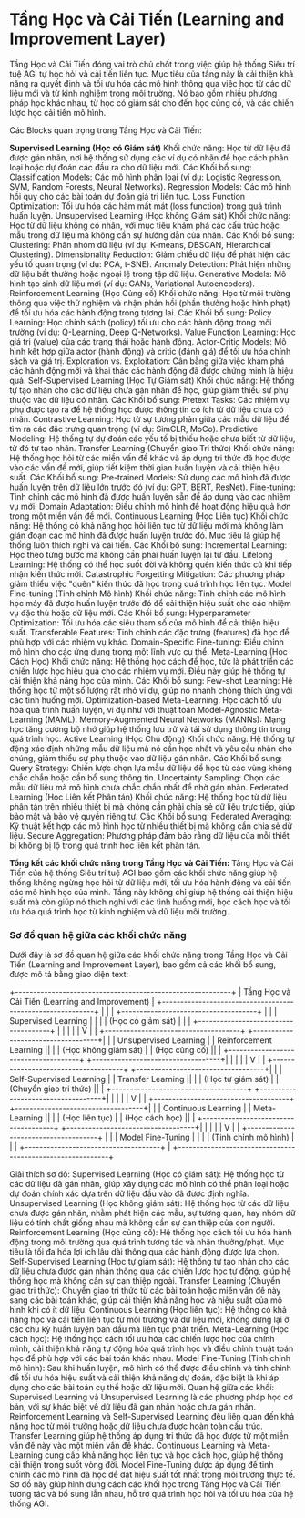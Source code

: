 
# Tầng Học và Cải Tiến (Learning and Improvement Layer)
Tầng Học và Cải Tiến đóng vai trò chủ chốt trong việc giúp hệ thống Siêu trí tuệ AGI tự học hỏi và cải tiến liên tục. Mục tiêu của tầng này là cải thiện khả năng ra quyết định và tối ưu hóa các mô hình thông qua việc học từ các dữ liệu mới và từ kinh nghiệm trong môi trường. Nó bao gồm nhiều phương pháp học khác nhau, từ học có giám sát cho đến học củng cố, và các chiến lược học cải tiến mô hình.

Các Blocks quan trọng trong Tầng Học và Cải Tiến:

**Supervised Learning (Học có Giám sát)**
Khối chức năng: Học từ dữ liệu đã được gán nhãn, nơi hệ thống sử dụng các ví dụ có nhãn để học cách phân loại hoặc dự đoán các đầu ra cho dữ liệu mới.
Các Khối bổ sung:
Classification Models: Các mô hình phân loại (ví dụ: Logistic Regression, SVM, Random Forests, Neural Networks).
Regression Models: Các mô hình hồi quy cho các bài toán dự đoán giá trị liên tục.
Loss Function Optimization: Tối ưu hóa các hàm mất mát (loss function) trong quá trình huấn luyện.
Unsupervised Learning (Học không Giám sát)
Khối chức năng: Học từ dữ liệu không có nhãn, với mục tiêu khám phá các cấu trúc hoặc mẫu trong dữ liệu mà không cần sự hướng dẫn của nhãn.
Các Khối bổ sung:
Clustering: Phân nhóm dữ liệu (ví dụ: K-means, DBSCAN, Hierarchical Clustering).
Dimensionality Reduction: Giảm chiều dữ liệu để phát hiện các yếu tố quan trọng (ví dụ: PCA, t-SNE).
Anomaly Detection: Phát hiện những dữ liệu bất thường hoặc ngoại lệ trong tập dữ liệu.
Generative Models: Mô hình tạo sinh dữ liệu mới (ví dụ: GANs, Variational Autoencoders).
Reinforcement Learning (Học Củng cố)
Khối chức năng: Học từ môi trường thông qua việc thử nghiệm và nhận phản hồi (phần thưởng hoặc hình phạt) để tối ưu hóa các hành động trong tương lai.
Các Khối bổ sung:
Policy Learning: Học chính sách (policy) tối ưu cho các hành động trong môi trường (ví dụ: Q-Learning, Deep Q-Networks).
Value Function Learning: Học giá trị (value) của các trạng thái hoặc hành động.
Actor-Critic Models: Mô hình kết hợp giữa actor (hành động) và critic (đánh giá) để tối ưu hóa chính sách và giá trị.
Exploration vs. Exploitation: Cân bằng giữa việc khám phá các hành động mới và khai thác các hành động đã được chứng minh là hiệu quả.
Self-Supervised Learning (Học Tự Giám sát)
Khối chức năng: Hệ thống tự tạo nhãn cho các dữ liệu chưa gán nhãn để học, giúp giảm thiểu sự phụ thuộc vào dữ liệu có nhãn.
Các Khối bổ sung:
Pretext Tasks: Các nhiệm vụ phụ được tạo ra để hệ thống học được thông tin có ích từ dữ liệu chưa có nhãn.
Contrastive Learning: Học từ sự tương phản giữa các mẫu dữ liệu để tìm ra các đặc trưng quan trọng (ví dụ: SimCLR, MoCo).
Predictive Modeling: Hệ thống tự dự đoán các yếu tố bị thiếu hoặc chưa biết từ dữ liệu, từ đó tự tạo nhãn.
Transfer Learning (Chuyển giao Tri thức)
Khối chức năng: Hệ thống học hỏi từ các miền vấn đề khác và áp dụng tri thức đã học được vào các vấn đề mới, giúp tiết kiệm thời gian huấn luyện và cải thiện hiệu suất.
Các Khối bổ sung:
Pre-trained Models: Sử dụng các mô hình đã được huấn luyện trên dữ liệu lớn trước đó (ví dụ: GPT, BERT, ResNet).
Fine-tuning: Tinh chỉnh các mô hình đã được huấn luyện sẵn để áp dụng vào các nhiệm vụ mới.
Domain Adaptation: Điều chỉnh mô hình để hoạt động hiệu quả hơn trong một miền vấn đề mới.
Continuous Learning (Học Liên tục)
Khối chức năng: Hệ thống có khả năng học hỏi liên tục từ dữ liệu mới mà không làm gián đoạn các mô hình đã được huấn luyện trước đó. Mục tiêu là giúp hệ thống luôn thích nghi và cải tiến.
Các Khối bổ sung:
Incremental Learning: Học theo từng bước mà không cần phải huấn luyện lại từ đầu.
Lifelong Learning: Hệ thống có thể học suốt đời và không quên kiến thức cũ khi tiếp nhận kiến thức mới.
Catastrophic Forgetting Mitigation: Các phương pháp giảm thiểu việc "quên" kiến thức đã học trong quá trình học liên tục.
Model Fine-tuning (Tinh chỉnh Mô hình)
Khối chức năng: Tinh chỉnh các mô hình học máy đã được huấn luyện trước đó để cải thiện hiệu suất cho các nhiệm vụ đặc thù hoặc dữ liệu mới.
Các Khối bổ sung:
Hyperparameter Optimization: Tối ưu hóa các siêu tham số của mô hình để cải thiện hiệu suất.
Transferable Features: Tinh chỉnh các đặc trưng (features) đã học để phù hợp với các nhiệm vụ khác.
Domain-Specific Fine-tuning: Điều chỉnh mô hình cho các ứng dụng trong một lĩnh vực cụ thể.
Meta-Learning (Học Cách Học)
Khối chức năng: Hệ thống học cách để học, tức là phát triển các chiến lược học hiệu quả cho các nhiệm vụ mới. Điều này giúp hệ thống tự cải thiện khả năng học của mình.
Các Khối bổ sung:
Few-shot Learning: Hệ thống học từ một số lượng rất nhỏ ví dụ, giúp nó nhanh chóng thích ứng với các tình huống mới.
Optimization-based Meta-Learning: Học cách tối ưu hóa quá trình huấn luyện, ví dụ như với thuật toán Model-Agnostic Meta-Learning (MAML).
Memory-Augmented Neural Networks (MANNs): Mạng học tăng cường bộ nhớ giúp hệ thống lưu trữ và tái sử dụng thông tin trong quá trình học.
Active Learning (Học Chủ động)
Khối chức năng: Hệ thống tự động xác định những mẫu dữ liệu mà nó cần học nhất và yêu cầu nhãn cho chúng, giảm thiểu sự phụ thuộc vào dữ liệu gán nhãn.
Các Khối bổ sung:
Query Strategy: Chiến lược chọn lựa mẫu dữ liệu để học từ các vùng không chắc chắn hoặc cần bổ sung thông tin.
Uncertainty Sampling: Chọn các mẫu dữ liệu mà mô hình chưa chắc chắn nhất để nhờ gán nhãn.
Federated Learning (Học Liên kết Phân tán)
Khối chức năng: Hệ thống học từ dữ liệu phân tán trên nhiều thiết bị mà không cần phải chia sẻ dữ liệu trực tiếp, giúp bảo mật và bảo vệ quyền riêng tư.
Các Khối bổ sung:
Federated Averaging: Kỹ thuật kết hợp các mô hình học từ nhiều thiết bị mà không cần chia sẻ dữ liệu.
Secure Aggregation: Phương pháp đảm bảo rằng dữ liệu của mỗi thiết bị không bị lộ trong quá trình học liên kết phân tán.

**Tổng kết các khối chức năng trong Tầng Học và Cải Tiến:**
Tầng Học và Cải Tiến của hệ thống Siêu trí tuệ AGI bao gồm các khối chức năng giúp hệ thống không ngừng học hỏi từ dữ liệu mới, tối ưu hóa hành động và cải tiến các mô hình học của mình. Tầng này không chỉ giúp hệ thống cải thiện hiệu suất mà còn giúp nó thích nghi với các tình huống mới, học cách học và tối ưu hóa quá trình học từ kinh nghiệm và dữ liệu môi trường.


### Sơ đồ quan hệ giữa các khối chức năng

Dưới đây là sơ đồ quan hệ giữa các khối chức năng trong Tầng Học và Cải Tiến (Learning and Improvement Layer), bao gồm cả các khối bổ sung, được mô tả bằng giao diện text:

+-----------------------------------------------------------+
|         Tầng Học và Cải Tiến (Learning and Improvement)   |
+-----------------------------------------------------------+
|                                                           |
|    +-------------------------------------+                 |
|    | Supervised Learning                 |                 |
|    | (Học có giám sát)                   |                 |
|    +-------------------------------------+                 |
|                     |                                              |
|                     V                                              |
|    +-------------------------------------+    +-----------------------------------+|
|    | Unsupervised Learning               |    | Reinforcement Learning            ||
|    | (Học không giám sát)               |    | (Học củng cố)                    ||
|    +-------------------------------------+    +-----------------------------------+|
|                     |                                              |
|                     V                                              |
|    +-------------------------------------+    +-----------------------------------+|
|    | Self-Supervised Learning            |    | Transfer Learning                ||
|    | (Học tự giám sát)                  |    | (Chuyển giao tri thức)           ||
|    +-------------------------------------+    +-----------------------------------+|
|                     |                                              |
|                     V                                              |
|    +-------------------------------------+    +-----------------------------------+|
|    | Continuous Learning                 |    | Meta-Learning                    ||
|    | (Học liên tục)                      |    | (Học cách học)                  ||
|    +-------------------------------------+    +-----------------------------------+|
|                     |                                              |
|                     V                                              |
|    +-------------------------------------+                              |
|    | Model Fine-Tuning                   |                              |
|    | (Tinh chỉnh mô hình)                |                              |
|    +-------------------------------------+                              |
+-----------------------------------------------------------+

Giải thích sơ đồ:
Supervised Learning (Học có giám sát):
Hệ thống học từ các dữ liệu đã gán nhãn, giúp xây dựng các mô hình có thể phân loại hoặc dự đoán chính xác dựa trên dữ liệu đầu vào đã được định nghĩa.
Unsupervised Learning (Học không giám sát):
Hệ thống học từ các dữ liệu chưa được gán nhãn, nhằm phát hiện các mẫu, sự tương quan, hay nhóm dữ liệu có tính chất giống nhau mà không cần sự can thiệp của con người.
Reinforcement Learning (Học củng cố):
Hệ thống học cách tối ưu hóa hành động trong môi trường qua quá trình tương tác và nhận thưởng/phạt. Mục tiêu là tối đa hóa lợi ích lâu dài thông qua các hành động được lựa chọn.
Self-Supervised Learning (Học tự giám sát):
Hệ thống tự tạo nhãn cho các dữ liệu chưa được gán nhãn thông qua các chiến lược học tự động, giúp hệ thống học mà không cần sự can thiệp ngoài.
Transfer Learning (Chuyển giao tri thức):
Chuyển giao tri thức từ các bài toán hoặc miền vấn đề này sang các bài toán khác, giúp cải thiện khả năng học và hiệu suất của mô hình khi có ít dữ liệu.
Continuous Learning (Học liên tục):
Hệ thống có khả năng học và cải tiến liên tục từ môi trường và dữ liệu mới, không dừng lại ở các chu kỳ huấn luyện ban đầu mà liên tục phát triển.
Meta-Learning (Học cách học):
Hệ thống học cách tối ưu hóa các chiến lược học của chính mình, cải thiện khả năng tự động hóa quá trình học và điều chỉnh thuật toán học để phù hợp với các bài toán khác nhau.
Model Fine-Tuning (Tinh chỉnh mô hình):
Sau khi huấn luyện, mô hình có thể được điều chỉnh và tinh chỉnh để tối ưu hóa hiệu suất và cải thiện khả năng dự đoán, đặc biệt là khi áp dụng cho các bài toán cụ thể hoặc dữ liệu mới.
Quan hệ giữa các khối:
Supervised Learning và Unsupervised Learning là các phương pháp học cơ bản, với sự khác biệt về dữ liệu đã gán nhãn hoặc chưa gán nhãn.
Reinforcement Learning và Self-Supervised Learning đều liên quan đến khả năng học từ môi trường hoặc dữ liệu chưa được hoàn toàn cấu trúc.
Transfer Learning giúp hệ thống áp dụng tri thức đã học được từ một miền vấn đề này vào một miền vấn đề khác.
Continuous Learning và Meta-Learning cung cấp khả năng học liên tục và học cách học, giúp hệ thống cải thiện trong suốt vòng đời.
Model Fine-Tuning được áp dụng để tinh chỉnh các mô hình đã học để đạt hiệu suất tốt nhất trong môi trường thực tế.
Sơ đồ này giúp hình dung cách các khối học trong Tầng Học và Cải Tiến tương tác và bổ sung lẫn nhau, hỗ trợ quá trình học hỏi và tối ưu hóa của hệ thống AGI.
